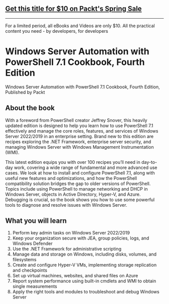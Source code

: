 ## [Get this title for $10 on Packt's Spring Sale](https://www.packt.com/B16762?utm_source=github&utm_medium=packt-github-repo&utm_campaign=spring_10_dollar_2022)
-----
For a limited period, all eBooks and Videos are only $10. All the practical content you need \- by developers, for developers

# Windows Server Automation with PowerShell 7.1 Cookbook, Fourth Edition
Windows Server Automation with PowerShell 7.1 Cookbook, Fourth Edition, Published by Packt

## About the book
With a foreword from PowerShell creator Jeffrey Snover, this heavily updated edition is designed to help you learn how to use PowerShell 7.1 effectively and manage the core roles, features, and services of Windows Server 2022/2019 in an enterprise setting. Brand new to this edition are recipes exploring the .NET Framework, enterprise server security, and managing Windows Server with Windows Management Instrumentation (WMI).

This latest edition equips you with over 100 recipes you’ll need in day-to-day work, covering a wide range of fundamental and more advanced use cases. We look at how to install and configure PowerShell 7.1, along with useful new features and optimizations, and how the PowerShell compatibility solution bridges the gap to older versions of PowerShell. Topics include using PowerShell to manage networking and DHCP in Windows Server, objects in Active Directory, Hyper-V, and Azure. Debugging is crucial, so the book shows you how to use some powerful tools to diagnose and resolve issues with Windows Server.

## What you will learn
1. Perform key admin tasks on Windows Server 2022/2019
2. Keep your organization secure with JEA, group policies, logs, and Windows Defender
3. Use the .NET Framework for administrative scripting
4. Manage data and storage on Windows, including disks, volumes, and filesystems
5. Create and configure Hyper-V VMs, implementing storage replication and checkpoints
6. Set up virtual machines, websites, and shared files on Azure
7. Report system performance using built-in cmdlets and WMI to obtain single measurements
8. Apply the right tools and modules to troubleshoot and debug Windows Server
